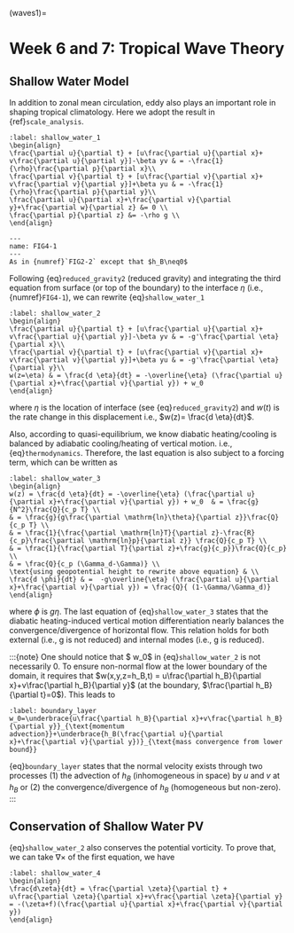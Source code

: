 (waves1)=
# Week 6 and 7: Tropical Wave Theory
## Shallow Water Model

In addition to zonal mean circulation, eddy also plays an important role in shaping tropical climatology. Here we adopt the result in {ref}`scale_analysis`. 


```{math}
:label: shallow_water_1
\begin{align}
\frac{\partial u}{\partial t} + [u\frac{\partial u}{\partial x}+ v\frac{\partial u}{\partial y}]-\beta yv & = -\frac{1}{\rho}\frac{\partial p}{\partial x}\\
\frac{\partial v}{\partial t} + [u\frac{\partial v}{\partial x}+ v\frac{\partial v}{\partial y}]+\beta yu & = -\frac{1}{\rho}\frac{\partial p}{\partial y}\\
\frac{\partial u}{\partial x}+\frac{\partial v}{\partial y}+\frac{\partial w}{\partial z} &= 0 \\
\frac{\partial p}{\partial z} &= -\rho g \\
\end{align}
```

```{figure} ../tropical-dynamics-figures/reduced_gravity2.PNG
---
name: FIG4-1
---
As in {numref}`FIG2-2` except that $h_B\neq0$
```


Following {eq}`reduced_gravity2` (reduced gravity) and integrating the third equation from surface (or top of the boundary) to the interface $\eta$ (i.e., {numref}`FIG4-1`), we can rewrite {eq}`shallow_water_1` 

```{math}
:label: shallow_water_2
\begin{align}
\frac{\partial u}{\partial t} + [u\frac{\partial u}{\partial x}+ v\frac{\partial u}{\partial y}]-\beta yv & = -g'\frac{\partial \eta}{\partial x}\\
\frac{\partial v}{\partial t} + [u\frac{\partial v}{\partial x}+ v\frac{\partial v}{\partial y}]+\beta yu & = -g'\frac{\partial \eta}{\partial y}\\
w(z=\eta) & = \frac{d \eta}{dt} = -\overline{\eta} (\frac{\partial u}{\partial x}+\frac{\partial v}{\partial y}) + w_0  
\end{align}
```

where $\eta$ is the location of interface (see {eq}`reduced_gravity2`) and $w(t)$ is the rate change in this displacement i.e., $w(z)= \frac{d \eta}{dt}$. 

Also, according to quasi-equilibrium, we know diabatic heating/cooling is balanced by adiabatic cooling/heating of vertical motion. i.e., {eq}`thermodynamics`. Therefore, the last equation is also subject to a forcing term, which can be written as 

```{math}
:label: shallow_water_3
\begin{align}
w(z) = \frac{d \eta}{dt} = -\overline{\eta} (\frac{\partial u}{\partial x}+\frac{\partial v}{\partial y}) + w_0  & = \frac{g}{N^2}\frac{Q}{c_p T} \\
& = \frac{g}{g\frac{\partial \mathrm{ln}\theta}{\partial z}}\frac{Q}{c_p T} \\
& = \frac{1}{\frac{\partial \mathrm{ln}T}{\partial z}-\frac{R}{c_p}\frac{\partial \mathrm{ln}p}{\partial z}} \frac{Q}{c_p T} \\
& = \frac{1}{\frac{\partial T}{\partial z}+\frac{g}{c_p}}\frac{Q}{c_p} \\
& = \frac{Q}{c_p (\Gamma_d-\Gamma)} \\
\text{using geopotential height to rewrite above equation} & \\
\frac{d \phi}{dt} & =  -g\overline{\eta} (\frac{\partial u}{\partial x}+\frac{\partial v}{\partial y}) = \frac{Q}{ (1-\Gamma/\Gamma_d)}
\end{align}
```

where $\phi$ is $g\eta$. The last equation of {eq}`shallow_water_3` states that the diabatic heating-induced vertical motion differentiation nearly balances the convergence/divergence of horizontal flow. This relation holds for both external (i.e., g is not reduced) and internal modes (i.e., g is reduced). 

:::{note}
One should notice that $ w_0$ in {eq}`shallow_water_2` is not necessarily 0. To ensure non-normal flow at the lower boundary of the domain, it requires that $w(x,y,z=h_B,t) = u\frac{\partial h_B}{\partial x}+v\frac{\partial h_B}{\partial y}$ (at the boundary, $\frac{\partial h_B}{\partial t}=0$). This leads to 
```{math}
:label: boundary_layer
w_0=\underbrace{u\frac{\partial h_B}{\partial x}+v\frac{\partial h_B}{\partial y}}_{\text{momentum advection}}+\underbrace{h_B(\frac{\partial u}{\partial x}+\frac{\partial v}{\partial y})}_{\text{mass convergence from lower bound}}
```
{eq}`boundary_layer` states that the normal velocity exists through two processes (1) the advection of $h_B$ (inhomogeneous in space) by $u$ and $v$ at $h_B$ or (2) the convergence/divergence of $h_B$ (homogeneous but non-zero).   
:::

## Conservation of Shallow Water PV
{eq}`shallow_water_2` also conserves the potential vorticity. To prove that, we can take $\nabla\times$ of the first equation, we have 


```{math}
:label: shallow_water_4
\begin{align}
\frac{d\zeta}{dt} = \frac{\partial \zeta}{\partial t} + u\frac{\partial \zeta}{\partial x}+v\frac{\partial \zeta}{\partial y} = -(\zeta+f)(\frac{\partial u}{\partial x}+\frac{\partial v}{\partial y})
\end{align}
```


